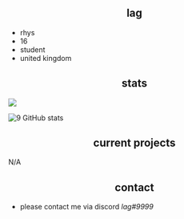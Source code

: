 <h2 align="center">lag</h2>

- rhys
- 16
- student
- united kingdom

<h2 align="center">stats</h2>

![](https://komarev.com/ghpvc/?username=Iagging&color=blueviolet)

![9 GitHub stats](https://github-readme-stats.vercel.app/api?username=Iagging&theme=midnight-purple&show_icons=true)

<h2 align="center">current projects</h2>

N/A

<h2 align="center">contact</h2>

- please contact me via discord *lag#9999*
